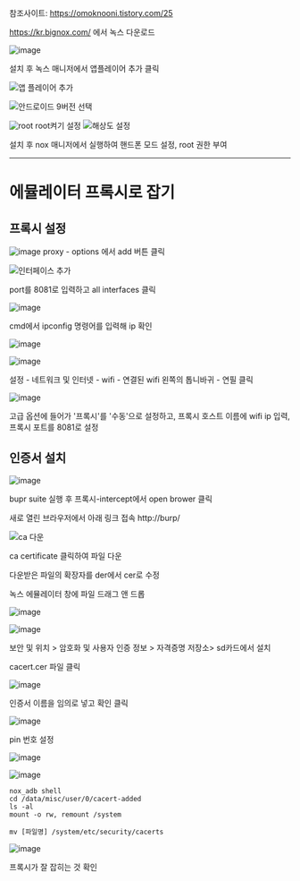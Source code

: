 참조사이트: https://omoknooni.tistory.com/25

https://kr.bignox.com/
에서 녹스 다운로드

![image](https://user-images.githubusercontent.com/53963779/201028139-2dfca496-4dec-4aac-85e0-54740382b8e4.png)

설치 후 녹스 매니저에서 앱플레이어 추가 클릭

![앱 플레이어 추가](https://user-images.githubusercontent.com/53963779/201034172-65182bc8-491e-46f4-ad19-a767af64bdc9.png)

![안드로이드 9버전 선택](https://user-images.githubusercontent.com/53963779/201034373-94c25ef9-4c55-45c2-9bf1-c4cb415daaff.png)


![root](https://user-images.githubusercontent.com/53963779/201034723-bf4e4af8-5355-4f5e-9835-566e4d305c73.png)
root켜기 설정
![해상도 설정](https://user-images.githubusercontent.com/53963779/201034963-fdd22c70-b6ba-4ef1-b5b0-08153e24c64d.png)

설치 후 nox 매니저에서 실행하여 핸드폰 모드 설정, root 권한 부여

 ---

 # 에뮬레이터 프록시로 잡기

## 프록시 설정

![image](https://user-images.githubusercontent.com/53963779/201246638-4b792014-9130-4c27-bc8c-19194795c0ef.png)
proxy - options 에서 add 버튼 클릭

![인터페이스 추가](https://user-images.githubusercontent.com/53963779/201027646-8fbb70cf-21e5-4500-b801-f427bb0a1484.png)

port를 8081로 입력하고 all interfaces 클릭

![image](https://user-images.githubusercontent.com/53963779/201247017-2f6c8d7e-160c-47dc-a66e-d4f630444140.png)

cmd에서 ipconfig 명령어를 입력해 ip 확인


![image](https://user-images.githubusercontent.com/53963779/201247669-2a461634-876f-4ed9-82f4-0492f11ccfa3.png)

![image](https://user-images.githubusercontent.com/53963779/201247765-109202a3-33f5-42a0-ad0d-721398c815f4.png)


설정 - 네트워크 및 인터넷 - wifi - 연결된 wifi 왼쪽의 톱니바귀 - 연필 클릭


![image](https://user-images.githubusercontent.com/53963779/201248218-4b61c266-bbfe-4767-8d64-a75bc6c54e45.png)

고급 옵션에 들어가 '프록시'를 '수동'으로 설정하고,
 프록시 호스트 이름에 wifi ip 입력, 프록시 포트를 8081로 설정

## 인증서 설치
![image](https://user-images.githubusercontent.com/53963779/201243801-db5d6c6d-712e-480e-bbe8-af1ad8a4435f.png)

bupr suite 실행 후 프록시-intercept에서 open brower 클릭

새로 열린 브라우저에서 아래 링크 접속
http://burp/

 ![ca 다운](https://user-images.githubusercontent.com/53963779/201242986-2d3b841a-5756-41a0-b05d-1df4fdd2f4d4.png)

ca certificate 클릭하여 파일 다운

다운받은 파일의 확장자를 der에서 cer로 수정


녹스 에뮬레이터 창에 파일 드래그 앤 드롭

![image](https://user-images.githubusercontent.com/53963779/201243452-1cf5633c-646a-4f64-9378-86e4bacc4dbc.png)


![image](https://user-images.githubusercontent.com/53963779/201244662-a198f1c4-2268-4e12-9f84-9e3373e16a7c.png)

보안 및 위치 > 암호화 및 사용자 인증 정보 > 자격증명 저장소> sd카드에서 설치

cacert.cer 파일 클릭

![image](https://user-images.githubusercontent.com/53963779/201244849-a7ef0e76-57e8-43bd-895e-e7998c801f8f.png)

인증서 이름을 임의로 넣고 확인 클릭

![image](https://user-images.githubusercontent.com/53963779/201244997-f5d61798-0ff4-4757-95f4-85371ad1785b.png)

pin 번호 설정

![image](https://user-images.githubusercontent.com/53963779/201245134-54adba11-a69a-4d73-8432-d7f34caf74d7.png)

![image](https://user-images.githubusercontent.com/53963779/201245666-646d771e-4db0-4f0a-aca4-aee1e4448f2f.png)

```
nox_adb shell
cd /data/misc/user/0/cacert-added
ls -al
mount -o rw, remount /system

mv [파일명] /system/etc/security/cacerts
```

![image](https://user-images.githubusercontent.com/53963779/201246185-dd8d1176-03e3-4c08-8cb4-1f1d2cbb9018.png)

프록시가 잘 잡히는 것 확인